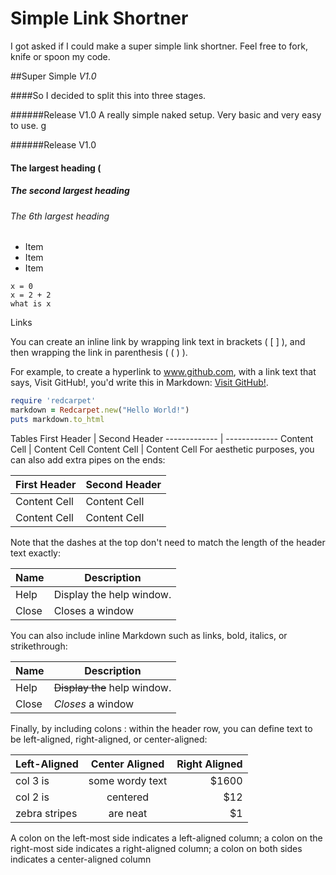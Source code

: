 Simple Link Shortner
==========================

I got asked if I could make a super simple link shortner.
Feel free to fork, knife or spoon my code.


##Super Simple *V1.0*

####So I decided to split this into three stages.

######Release V1.0
A really simple naked setup. Very basic and very easy to use.
g


######Release V1.0

#### The largest heading (
##### The second largest heading 
###### The 6th largest heading 


* Item
* Item
* Item


```
x = 0
x = 2 + 2
what is x
```
Links

You can create an inline link by wrapping link text in brackets ( [ ] ), and then wrapping the link in parenthesis ( ( ) ).

For example, to create a hyperlink to www.github.com, with a link text that says, Visit GitHub!, you'd write this in Markdown: [Visit GitHub!](www.github.com).

```ruby
require 'redcarpet'
markdown = Redcarpet.new("Hello World!")
puts markdown.to_html
```

Tables
First Header  | Second Header
------------- | -------------
Content Cell  | Content Cell
Content Cell  | Content Cell
For aesthetic purposes, you can also add extra pipes on the ends:

| First Header  | Second Header |
| ------------- | ------------- |
| Content Cell  | Content Cell  |
| Content Cell  | Content Cell  |
Note that the dashes at the top don't need to match the length of the header text exactly:

| Name | Description          |
| ------------- | ----------- |
| Help      | Display the help window.|
| Close     | Closes a window     |
You can also include inline Markdown such as links, bold, italics, or strikethrough:

| Name | Description          |
| ------------- | ----------- |
| Help      | ~~Display the~~ help window.|
| Close     | _Closes_ a window     |
Finally, by including colons : within the header row, you can define text to be left-aligned, right-aligned, or center-aligned:

| Left-Aligned  | Center Aligned  | Right Aligned |
| :------------ |:---------------:| -----:|
| col 3 is      | some wordy text | $1600 |
| col 2 is      | centered        |   $12 |
| zebra stripes | are neat        |    $1 |
A colon on the left-most side indicates a left-aligned column; a colon on the right-most side indicates a right-aligned column; a colon on both sides indicates a center-aligned column
